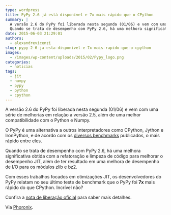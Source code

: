 ```yaml
---
type: wordpress
title: PyPy 2.6 já está disponível e 7x mais rápido que o CPython
summary: |
  A versão 2.6 do PyPy foi liberada nesta segunda (01/06) e vem com uma série de melhorias em relação a versão 2.5, além de uma melhor compatibilidade com o Python e Numpy.
  Quando se trata de desempenho com PyPy 2.6, há uma melhora significativa obtida com a refatoração e limpeza de código para melhorar o desempenho JIT, além de ter resultado em uma melhora de desempenho de I/O para os módulos zlib e bz2.
date: 2015-06-03 21:29:01
authors:
  - alexandrevicenzi
slug: pypy-2-6-ja-esta-disponivel-e-7x-mais-rapido-que-o-cpython
images:
  - /images/wp-content/uploads/2015/02/Pypy_logo.png
categories:
  - noticias
tags:
  - jit
  - numpy
  - pypy
  - python
  - cpython
---
```


A versão 2.6 do PyPy foi liberada nesta segunda (01/06) e vem com uma série de melhorias em relação a versão 2.5, além de uma melhor compatibilidade com o Python e Numpy.

O PyPy é uma alternativa a outros interpretadores como CPython, Jython e IronPython, e de acordo com os <a href="http://speed.pypy.org/" target="_blank">diversos benchmarks</a> publicados, o mais rápido entre eles.

Quando se trata de desempenho com PyPy 2.6, há uma melhora significativa obtida com a refatoração e limpeza de código para melhorar o desempenho JIT, além de ter resultado em uma melhora de desempenho de I/O para os módulos zlib e bz2.

Com esses trabalhos focados em otimizações JIT, os desenvolvedores do PyPy relatam no seu último teste de benchmark que o PyPy foi <strong>7x</strong> mais rápido do que CPython. Incrível não?

Confira a <a href="http://morepypy.blogspot.com.br/2015/06/pypy-260-release.html" target="_blank">nota de liberação oficial</a> para saber mais detalhes.


Via <a href="http://www.phoronix.com/scan.php?page=news_item&px=PyPy-2.6-Released" target="_blank">Phoronix</a>.
